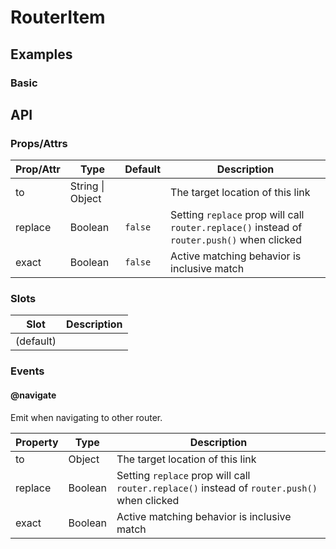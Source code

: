 # RouterItem

## Examples
### Basic

## API
### Props/Attrs

| Prop/Attr | Type | Default | Description |
| --------- | ---- | ------- | ----------- |
| to | String \| Object | | The target location of this link |
| replace | Boolean | `false` | Setting `replace` prop will call `router.replace()` instead of `router.push()` when clicked |
| exact | Boolean | `false` | Active matching behavior is inclusive match |

### Slots

| Slot | Description |
| ---- | ----------- |
| (default) | |

### Events

#### @navigate

Emit when navigating to other router.

| Property | Type | Description |
| -------- | ---- | ----------- |
| to | Object | The target location of this link |
| replace | Boolean | Setting `replace` prop will call `router.replace()` instead of `router.push()` when clicked |
| exact | Boolean | Active matching behavior is inclusive match |

